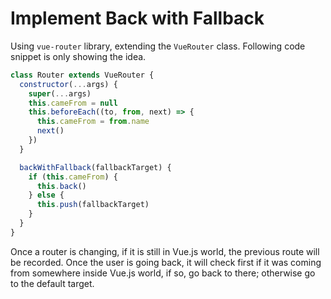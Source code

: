 # Implement Back with Fallback
Using `vue-router` library, extending the `VueRouter` class. Following code snippet is only showing the idea.

```javascript
class Router extends VueRouter {
  constructor(...args) {
    super(...args)
    this.cameFrom = null
    this.beforeEach((to, from, next) => {
      this.cameFrom = from.name
      next()
    })
  }

  backWithFallback(fallbackTarget) {
    if (this.cameFrom) {
      this.back()
    } else {
      this.push(fallbackTarget)
    }
  }
}
```

Once a router is changing, if it is still in Vue.js world, the previous route will be recorded. Once the user is going back, it will check first if it was coming from somewhere inside Vue.js world, if so, go back to there; otherwise go to the default target.
